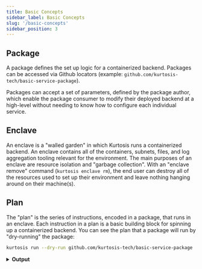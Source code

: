 ```yaml
---
title: Basic Concepts
sidebar_label: Basic Concepts
slug: '/basic-concepts'
sidebar_position: 3
---
```


Package
-----------

A package defines the set up logic for a containerized backend. Packages can be accessed via Github locators (example: `github.com/kurtosis-tech/basic-service-package`). 

Packages can accept a set of parameters, defined by the package author, which enable the package consumer to modify their deployed backend at a high-level without needing to know how to configure each individual service.

Enclave
-----------

An enclave is a "walled garden" in which Kurtosis runs a containerized backend. An enclave contains all of the containers, subnets, files, and log aggregation tooling relevant for the environment. The main purposes of an enclave are resource isolation and "garbage collection". With an "enclave remove" command (`kurtosis enclave rm`), the end user can destroy all of the resources used to set up their environment and leave nothing hanging around on their machine(s).

Plan
-----------

The "plan" is the series of instructions, encoded in a package, that runs in an enclave. Each instruction in a plan is a basic building block for spinning up a containerized backend. You can see the plan that a package will run by "dry-running" the package:

```bash
kurtosis run --dry-run github.com/kurtosis-tech/basic-service-package
```

<details><summary><b>Output</b></summary>

```
> render_templates

> add_services configs={"service-a-1": ServiceConfig(image="h4ck3rk3y/service-a", ports={"frontend": PortSpec(number=8501, application_protocol="http")}, files={"/app/config": "slender-boulder"})}

> render_templates

> add_services configs={"service-b-1": ServiceConfig(image="h4ck3rk3y/service-b", ports={"frontend": PortSpec(number=8501, application_protocol="http")}, files={"/app/config": "purple-comet"}, cmd=["false"])}

> render_templates

> add_services configs={"service-c-1": ServiceConfig(image="h4ck3rk3y/service-c", ports={"frontend": PortSpec(number=8501, application_protocol="http")}, files={"/app/config": "arctic-oak"}, env_vars={"PARTY_MODE": "false"})}
```

</details>
